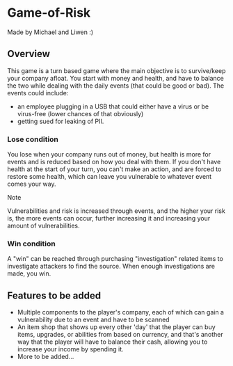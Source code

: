 # Game-of-Risk
Made by Michael and Liwen :)

## Overview 
This game is a turn based game where the main objective is to survive/keep your company afloat.
You start with money and health, and have to balance the two while dealing with the daily events (that could be good or bad).
The events could include:
- an employee plugging in a USB that could either have a virus or be virus-free (lower chances of that obviously)
- getting sued for leaking of PII.

### Lose condition
You lose when your company runs out of money, but health is more for events and is reduced based on how you deal with them.
If you don't have health at the start of your turn, you can't make an action, and are forced to restore some health, which can leave you vulnerable to whatever event comes your way.

> [!NOTE]
> Vulnerabilities and risk is increased through events, and the higher your risk is, the more events can occur, further increasing it and increasing your amount of vulnerabilities.

### Win condition
A "win" can be reached through purchasing "investigation" related items to investigate attackers to find the source. When enough investigations are made, you win. 

## Features to be added
- Multiple components to the player's company, each of which can gain a vulnerability due to an event and have to be scanned
- An item shop that shows up every other 'day' that the player can buy items, upgrades, or abilities from based on currency, and that's another way that the player will have to balance their cash, allowing you to increase your income by spending it.
- More to be added...